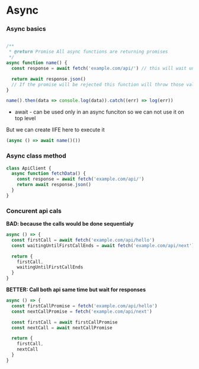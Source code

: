 # Async


### Async basics

```javascript

/**
 * @return Promise All async functions are returning promises
 */
async function name() {
  const response = await fetch('example.com/api/') // this will wait unti the promis will be resolved

  return await response.json()
  // If the promise will be rejected this function will throw those values
}

name().then(data => console.log(data)).catch((err) => log(err))
```

- await - can be used only in an async funciton so we can not use it on top level

But we can create IIFE here to execute it

```javascript
(async () => await name()())
```

### Async class method

```javascript
class ApiClient {
  async function fetchData() {
    const response = await fetch('example.com/api/')
    return await response.json()
  }
}
```

### Concurent api cals

**BAD: because the calls would be done sequentialy**

```javascript
async () => {
  const firstCall = await fetch('example.com/api/hello')
  const waitingUntilFirstCallEnds = await fetch('example.com/api/next')

  return {
    firstCall,
    waitingUntilFirstCallEnds
  }
}
```

**BETTER: Call both api same time but wait for responses**

```javascript
async () => {
  const firstCallPromise = fetch('example.com/api/hello')
  const nextCallPromise = fetch('example.com/api/next')

  const firstCall = await firstCallPromise
  const nextCall = await nextCallPromise

  return {
    firstCall,
    nextCall
  }
}
```
